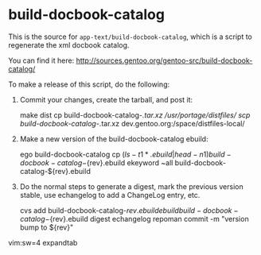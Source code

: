 # build-docbook-catalog

This is the source for `app-text/build-docbook-catalog`, which is a
script to regenerate the xml docbook catalog.

You can find it here:
	http://sources.gentoo.org/gentoo-src/build-docbook-catalog/

To make a release of this script, do the following:

1. Commit your changes, create the tarball, and post it:

    make dist
    cp build-docbook-catalog-*.tar.xz /usr/portage/distfiles/
    scp build-docbook-catalog-*.tar.xz dev.gentoo.org:/space/distfiles-local/

2. Make a new version of the build-docbook-catalog ebuild:

    ego build-docbook-catalog
    cp $(ls -t1 *.ebuild | head -n 1) build-docbook-catalog-${rev}.ebuild
    ekeyword ~all build-docbook-catalog-${rev}.ebuild

3. Do the normal steps to generate a digest, mark the previous version
   stable, use echangelog to add a ChangeLog entry, etc.

    cvs add build-docbook-catalog-${rev}.ebuild
    ebuild build-docbook-catalog-${rev}.ebuild digest
    echangelog
    repoman commit -m "version bump to ${rev}"

vim:sw=4 expandtab
